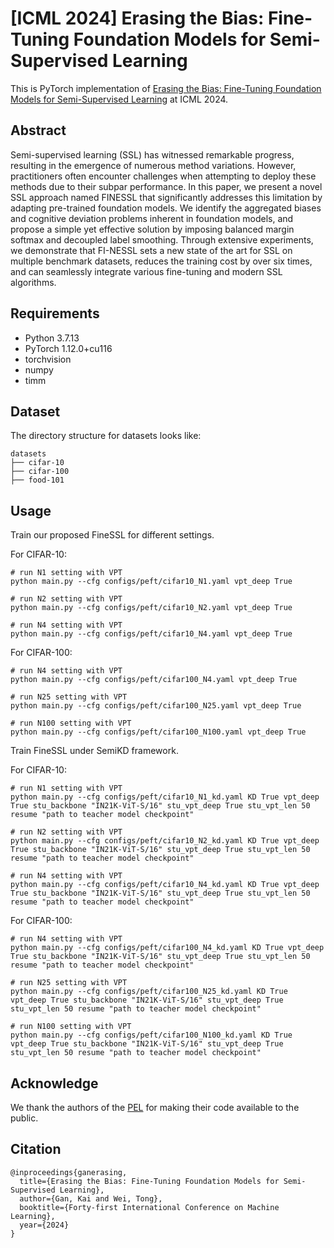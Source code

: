 # [ICML 2024] Erasing the Bias: Fine-Tuning Foundation Models for Semi-Supervised Learning

This is PyTorch implementation of [Erasing the Bias: Fine-Tuning Foundation Models for Semi-Supervised Learning](https://arxiv.org/pdf/2405.11756) at ICML 2024. 

## Abstract

Semi-supervised learning (SSL) has witnessed remarkable progress, resulting in the emergence of numerous method variations. However, practitioners often encounter challenges when attempting to deploy these methods due to their subpar performance. In this paper, we present a novel SSL approach named FINESSL that significantly addresses this limitation by adapting pre-trained foundation models. We identify the aggregated biases and cognitive deviation problems inherent in foundation models, and propose a simple yet effective solution by imposing balanced margin softmax and decoupled label smoothing. Through extensive experiments, we demonstrate that FI-NESSL sets a new state of the art for SSL on multiple benchmark datasets, reduces the training cost by over six times, and can seamlessly integrate various fine-tuning and modern SSL algorithms.

## Requirements

- Python 3.7.13
- PyTorch 1.12.0+cu116
- torchvision
- numpy
- timm

## Dataset

The directory structure for datasets looks like:
```
datasets
├── cifar-10
├── cifar-100
├── food-101
```


## Usage

Train our proposed FineSSL for different settings.

For CIFAR-10:

```
# run N1 setting with VPT
python main.py --cfg configs/peft/cifar10_N1.yaml vpt_deep True

# run N2 setting with VPT
python main.py --cfg configs/peft/cifar10_N2.yaml vpt_deep True

# run N4 setting with VPT
python main.py --cfg configs/peft/cifar10_N4.yaml vpt_deep True
```
For CIFAR-100:

```
# run N4 setting with VPT
python main.py --cfg configs/peft/cifar100_N4.yaml vpt_deep True

# run N25 setting with VPT
python main.py --cfg configs/peft/cifar100_N25.yaml vpt_deep True

# run N100 setting with VPT
python main.py --cfg configs/peft/cifar100_N100.yaml vpt_deep True
```

Train FineSSL under SemiKD framework.

For CIFAR-10:

```
# run N1 setting with VPT
python main.py --cfg configs/peft/cifar10_N1_kd.yaml KD True vpt_deep True stu_backbone "IN21K-ViT-S/16" stu_vpt_deep True stu_vpt_len 50 resume "path to teacher model checkpoint"

# run N2 setting with VPT
python main.py --cfg configs/peft/cifar10_N2_kd.yaml KD True vpt_deep True stu_backbone "IN21K-ViT-S/16" stu_vpt_deep True stu_vpt_len 50 resume "path to teacher model checkpoint"

# run N4 setting with VPT
python main.py --cfg configs/peft/cifar10_N4_kd.yaml KD True vpt_deep True stu_backbone "IN21K-ViT-S/16" stu_vpt_deep True stu_vpt_len 50 resume "path to teacher model checkpoint"
```
For CIFAR-100:

```
# run N4 setting with VPT
python main.py --cfg configs/peft/cifar100_N4_kd.yaml KD True vpt_deep True stu_backbone "IN21K-ViT-S/16" stu_vpt_deep True stu_vpt_len 50 resume "path to teacher model checkpoint"

# run N25 setting with VPT
python main.py --cfg configs/peft/cifar100_N25_kd.yaml KD True vpt_deep True stu_backbone "IN21K-ViT-S/16" stu_vpt_deep True stu_vpt_len 50 resume "path to teacher model checkpoint"

# run N100 setting with VPT
python main.py --cfg configs/peft/cifar100_N100_kd.yaml KD True vpt_deep True stu_backbone "IN21K-ViT-S/16" stu_vpt_deep True stu_vpt_len 50 resume "path to teacher model checkpoint"
```


## Acknowledge

We thank the authors of the [PEL](https://github.com/shijxcs/PEL) for making their code available to the public.

## Citation

```
@inproceedings{ganerasing,
  title={Erasing the Bias: Fine-Tuning Foundation Models for Semi-Supervised Learning},
  author={Gan, Kai and Wei, Tong},
  booktitle={Forty-first International Conference on Machine Learning},
  year={2024}
}
```

